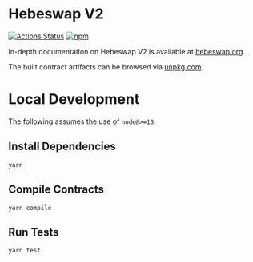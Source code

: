 # Hebeswap V2

[![Actions Status](https://github.com/Hebeswap/hebeswap-v2-periphery/workflows/CI/badge.svg)](https://github.com/Hebeswap/hebeswap-v2-periphery/actions)
[![npm](https://img.shields.io/npm/v/@hebeswap/v2-periphery?style=flat-square)](https://npmjs.com/package/@hebeswap/v2-periphery)

In-depth documentation on Hebeswap V2 is available at [hebeswap.org](https://hebeswap.org/docs).

The built contract artifacts can be browsed via [unpkg.com](https://unpkg.com/browse/@hebeswap/v2-periphery@latest/).

# Local Development

The following assumes the use of `node@>=10`.

## Install Dependencies

`yarn`

## Compile Contracts

`yarn compile`

## Run Tests

`yarn test`
